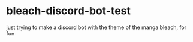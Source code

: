 # bleach-discord-bot-test
just trying to make a discord bot with the theme of the manga bleach, for fun
